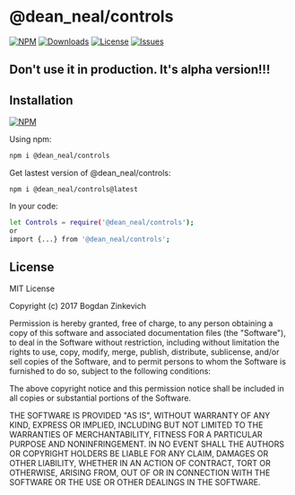 # @dean_neal/controls

[![NPM](https://img.shields.io/npm/v/@dean_neal/controls.svg)](https://www.npmjs.com/package/@dean_neal/controls)
[![Downloads](https://img.shields.io/npm/dm/@dean_neal/controls.svg)](http://npm-stat.com/charts.html?package=@dean_neal/controls)
[![License](https://img.shields.io/github/license/DeanNeal/@dean_neal/controls.svg?style=flat-square)](https://npmjs.org/package/@dean_neal/controls)
[![Issues](https://img.shields.io/github/issues/DeanNeal/@dean_neal/controls.svg?style=flat-square)](https://github.com/DeanNeal/@dean_neal/controls/issues)

## Don't use it in production. It's alpha version!!!
## Installation

[![NPM](https://nodei.co/npm/dean_neal-controls.png)](https://nodei.co/npm/dean_neal-controls/)

Using npm:

```bash
npm i @dean_neal/controls
```

Get lastest version of @dean_neal/controls:
```
npm i @dean_neal/controls@latest
```

In your code:

```bash
let Controls = require('@dean_neal/controls');
or
import {...} from '@dean_neal/controls';
```

## License

MIT License

Copyright (c) 2017 Bogdan Zinkevich

Permission is hereby granted, free of charge, to any person obtaining a copy
of this software and associated documentation files (the "Software"), to deal
in the Software without restriction, including without limitation the rights
to use, copy, modify, merge, publish, distribute, sublicense, and/or sell
copies of the Software, and to permit persons to whom the Software is
furnished to do so, subject to the following conditions:

The above copyright notice and this permission notice shall be included in all
copies or substantial portions of the Software.

THE SOFTWARE IS PROVIDED "AS IS", WITHOUT WARRANTY OF ANY KIND, EXPRESS OR
IMPLIED, INCLUDING BUT NOT LIMITED TO THE WARRANTIES OF MERCHANTABILITY,
FITNESS FOR A PARTICULAR PURPOSE AND NONINFRINGEMENT. IN NO EVENT SHALL THE
AUTHORS OR COPYRIGHT HOLDERS BE LIABLE FOR ANY CLAIM, DAMAGES OR OTHER
LIABILITY, WHETHER IN AN ACTION OF CONTRACT, TORT OR OTHERWISE, ARISING FROM,
OUT OF OR IN CONNECTION WITH THE SOFTWARE OR THE USE OR OTHER DEALINGS IN THE
SOFTWARE.

